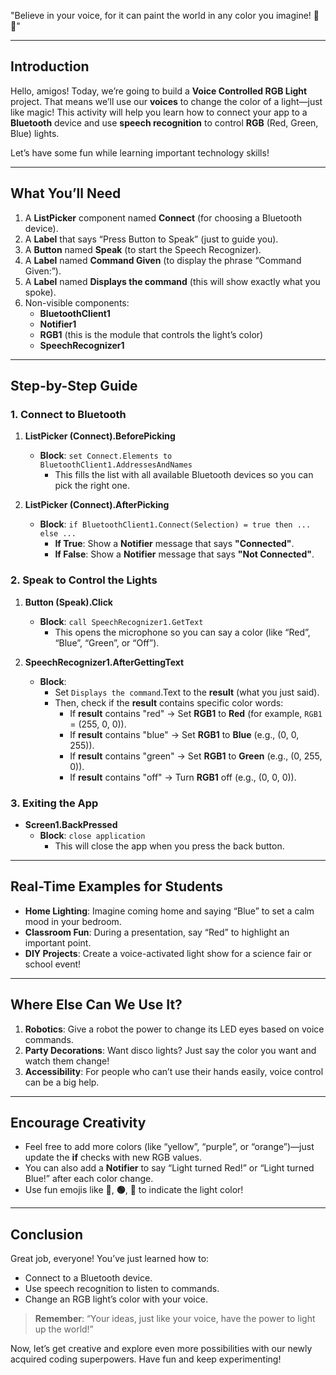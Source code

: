 "Believe in your voice, for it can paint the world in any color you imagine! 🎨✨"

---

## Introduction
Hello, amigos! Today, we’re going to build a **Voice Controlled RGB Light** project. That means we’ll use our **voices** to change the color of a light—just like magic! This activity will help you learn how to connect your app to a **Bluetooth** device and use **speech recognition** to control **RGB** (Red, Green, Blue) lights.

Let’s have some fun while learning important technology skills!

---

## What You’ll Need
1. A **ListPicker** component named **Connect** (for choosing a Bluetooth device).
2. A **Label** that says “Press Button to Speak” (just to guide you).
3. A **Button** named **Speak** (to start the Speech Recognizer).
4. A **Label** named **Command Given** (to display the phrase “Command Given:”).
5. A **Label** named **Displays the command** (this will show exactly what you spoke).
6. Non-visible components:
   - **BluetoothClient1**  
   - **Notifier1**  
   - **RGB1** (this is the module that controls the light’s color)  
   - **SpeechRecognizer1**

---

## Step-by-Step Guide

### 1. Connect to Bluetooth
1. **ListPicker (Connect).BeforePicking**  
   - **Block**: `set Connect.Elements to BluetoothClient1.AddressesAndNames`  
     - This fills the list with all available Bluetooth devices so you can pick the right one.

2. **ListPicker (Connect).AfterPicking**  
   - **Block**: `if BluetoothClient1.Connect(Selection) = true then ... else ...`  
     - **If True**: Show a **Notifier** message that says **"Connected"**.  
     - **If False**: Show a **Notifier** message that says **"Not Connected"**.

### 2. Speak to Control the Lights
1. **Button (Speak).Click**  
   - **Block**: `call SpeechRecognizer1.GetText`  
     - This opens the microphone so you can say a color (like “Red”, “Blue”, “Green”, or “Off”).

2. **SpeechRecognizer1.AfterGettingText**  
   - **Block**: 
     - Set `Displays the command`.Text to the **result** (what you just said).  
     - Then, check if the **result** contains specific color words:
       - If **result** contains "red" → Set **RGB1** to **Red** (for example, `RGB1` = (255, 0, 0)).  
       - If **result** contains "blue" → Set **RGB1** to **Blue** (e.g., (0, 0, 255)).  
       - If **result** contains "green" → Set **RGB1** to **Green** (e.g., (0, 255, 0)).  
       - If **result** contains "off" → Turn **RGB1** off (e.g., (0, 0, 0)).

### 3. Exiting the App
- **Screen1.BackPressed**  
  - **Block**: `close application`  
    - This will close the app when you press the back button.

---

## Real-Time Examples for Students
- **Home Lighting**: Imagine coming home and saying “Blue” to set a calm mood in your bedroom.  
- **Classroom Fun**: During a presentation, say “Red” to highlight an important point.  
- **DIY Projects**: Create a voice-activated light show for a science fair or school event!

---

## Where Else Can We Use It?
1. **Robotics**: Give a robot the power to change its LED eyes based on voice commands.  
2. **Party Decorations**: Want disco lights? Just say the color you want and watch them change!  
3. **Accessibility**: For people who can’t use their hands easily, voice control can be a big help.

---

## Encourage Creativity
- Feel free to add more colors (like “yellow”, “purple”, or “orange”)—just update the **if** checks with new RGB values.  
- You can also add a **Notifier** to say “Light turned Red!” or “Light turned Blue!” after each color change.  
- Use fun emojis like **🔴**, **🟢**, **🔵** to indicate the light color!

---

## Conclusion
Great job, everyone! You’ve just learned how to:
- Connect to a Bluetooth device.
- Use speech recognition to listen to commands.
- Change an RGB light’s color with your voice.

> **Remember**: “Your ideas, just like your voice, have the power to light up the world!”  

Now, let’s get creative and explore even more possibilities with our newly acquired coding superpowers. Have fun and keep experimenting!
